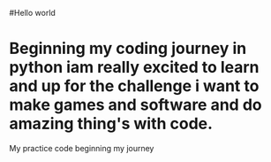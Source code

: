 #Hello world
# Beginning my coding journey in python iam really excited to learn and up for the challenge i want to make games and software and do amazing thing's with code.

My practice code beginning my journey
